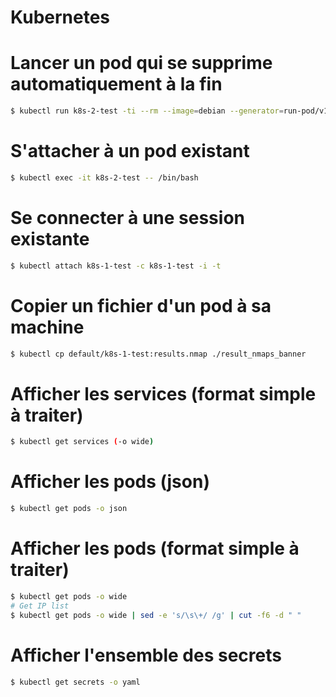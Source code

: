Kubernetes
==========


# Lancer un pod qui se supprime automatiquement à la fin
```bash
$ kubectl run k8s-2-test -ti --rm --image=debian --generator=run-pod/v1
```

# S'attacher à un pod existant
```bash
$ kubectl exec -it k8s-2-test -- /bin/bash
```

# Se connecter à une session existante
```bash
$ kubectl attach k8s-1-test -c k8s-1-test -i -t
```

# Copier un fichier d'un pod à sa machine
```bash
$ kubectl cp default/k8s-1-test:results.nmap ./result_nmaps_banner
```

# Afficher les services (format simple à traiter)
```bash
$ kubectl get services (-o wide)
```

# Afficher les pods (json)
```bash
$ kubectl get pods -o json
```

# Afficher les pods (format simple à traiter)
```bash
$ kubectl get pods -o wide
# Get IP list
$ kubectl get pods -o wide | sed -e 's/\s\+/ /g' | cut -f6 -d " "
```

# Afficher l'ensemble des secrets
```bash
$ kubectl get secrets -o yaml
```
